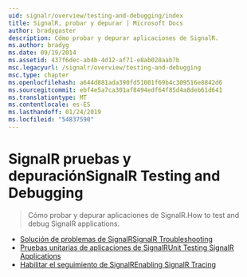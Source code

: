 ```yaml
---
uid: signalr/overview/testing-and-debugging/index
title: SignalR, probar y depurar | Microsoft Docs
author: bradygaster
description: Cómo probar y depurar aplicaciones de SignalR.
ms.author: bradyg
ms.date: 09/19/2014
ms.assetid: 437f6dec-ab4b-4d12-af71-e8ab028aab7b
msc.legacyurl: /signalr/overview/testing-and-debugging
msc.type: chapter
ms.openlocfilehash: a644d881ada390fd51001f69b4c309516e8842d6
ms.sourcegitcommit: ebf4e5a7ca301af8494edf64f85d4a8deb61d641
ms.translationtype: MT
ms.contentlocale: es-ES
ms.lasthandoff: 01/24/2019
ms.locfileid: "54837590"
---
```

<a name="signalr-testing-and-debugging"></a><span data-ttu-id="d0a63-103">SignalR pruebas y depuración</span><span class="sxs-lookup"><span data-stu-id="d0a63-103">SignalR Testing and Debugging</span></span>
====================
> <span data-ttu-id="d0a63-104">Cómo probar y depurar aplicaciones de SignalR.</span><span class="sxs-lookup"><span data-stu-id="d0a63-104">How to test and debug SignalR applications.</span></span>


- [<span data-ttu-id="d0a63-105">Solución de problemas de SignalR</span><span class="sxs-lookup"><span data-stu-id="d0a63-105">SignalR Troubleshooting</span></span>](troubleshooting.md)
- [<span data-ttu-id="d0a63-106">Pruebas unitarias de aplicaciones de SignalR</span><span class="sxs-lookup"><span data-stu-id="d0a63-106">Unit Testing SignalR Applications</span></span>](unit-testing-signalr-applications.md)
- [<span data-ttu-id="d0a63-107">Habilitar el seguimiento de SignalR</span><span class="sxs-lookup"><span data-stu-id="d0a63-107">Enabling SignalR Tracing</span></span>](enabling-signalr-tracing.md)
